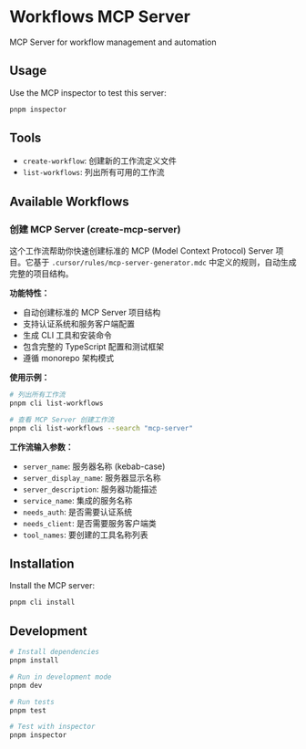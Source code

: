 # Workflows MCP Server

MCP Server for workflow management and automation

## Usage

Use the MCP inspector to test this server:

```bash
pnpm inspector
```

## Tools

- `create-workflow`: 创建新的工作流定义文件
- `list-workflows`: 列出所有可用的工作流

## Available Workflows

### 创建 MCP Server (create-mcp-server)

这个工作流帮助你快速创建标准的 MCP (Model Context Protocol) Server 项目。它基于 `.cursor/rules/mcp-server-generator.mdc` 中定义的规则，自动生成完整的项目结构。

**功能特性：**
- 自动创建标准的 MCP Server 项目结构
- 支持认证系统和服务客户端配置
- 生成 CLI 工具和安装命令
- 包含完整的 TypeScript 配置和测试框架
- 遵循 monorepo 架构模式

**使用示例：**
```bash
# 列出所有工作流
pnpm cli list-workflows

# 查看 MCP Server 创建工作流
pnpm cli list-workflows --search "mcp-server"
```

**工作流输入参数：**
- `server_name`: 服务器名称 (kebab-case)
- `server_display_name`: 服务器显示名称
- `server_description`: 服务器功能描述
- `service_name`: 集成的服务名称
- `needs_auth`: 是否需要认证系统
- `needs_client`: 是否需要服务客户端类
- `tool_names`: 要创建的工具名称列表

## Installation

Install the MCP server:

```bash
pnpm cli install
```

## Development

```bash
# Install dependencies
pnpm install

# Run in development mode
pnpm dev

# Run tests
pnpm test

# Test with inspector
pnpm inspector
```